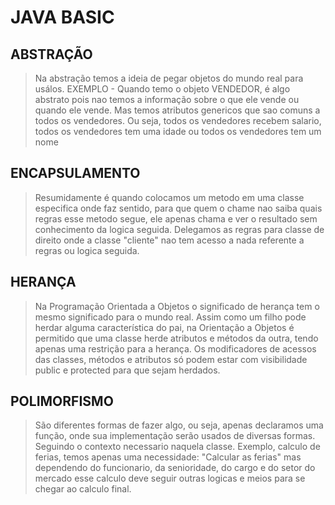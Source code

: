# JAVA BASIC
## ABSTRAÇÃO
> Na abstração temos a ideia de pegar objetos do mundo real para usálos. EXEMPLO - Quando temo o objeto VENDEDOR, é algo abstrato pois nao temos a informação sobre o que ele vende ou quando ele vende. Mas temos atributos genericos que sao comuns a todos os vendedores. Ou seja, todos os vendedores recebem salario, todos os vendedores tem uma idade ou todos os vendedores tem um nome

## ENCAPSULAMENTO
> Resumidamente é quando colocamos um metodo em uma classe especifica onde faz sentido, para que quem o chame nao saiba quais regras esse metodo segue, ele apenas chama e ver o resultado sem conhecimento da logica seguida. Delegamos as regras para classe de direito onde a classe "cliente" nao tem acesso a nada referente a regras ou logica seguida.

## HERANÇA
> Na Programação Orientada a Objetos o significado de herança tem o mesmo significado para o mundo real. Assim como um filho pode herdar alguma característica do pai, na Orientação a Objetos é permitido que uma classe herde atributos e métodos da outra, tendo apenas uma restrição para a herança. Os modificadores de acessos das classes, métodos e atributos só podem estar com visibilidade public e protected para que sejam herdados.

## POLIMORFISMO
> São diferentes formas de fazer algo, ou seja, apenas declaramos uma função, onde sua implementação serão usados de diversas formas. Seguindo o contexto necessario naquela classe. Exemplo, calculo de ferias, temos apenas uma necessidade: "Calcular as ferias" mas dependendo do funcionario, da senioridade, do cargo e do setor do mercado esse calculo deve seguir outras logicas e meios para se chegar ao calculo final.